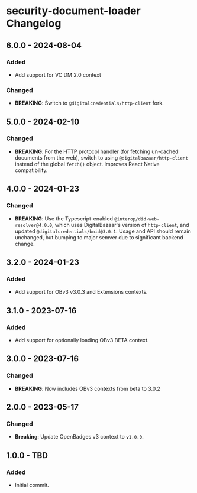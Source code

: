 # security-document-loader Changelog

## 6.0.0 - 2024-08-04
### Added
- Add support for VC DM 2.0 context

### Changed
- **BREAKING**: Switch to `@digitalcredentials/http-client` fork.

## 5.0.0 - 2024-02-10
### Changed
- **BREAKING**: For the HTTP protocol handler (for fetching un-cached documents
  from the web), switch to using `@digitalbazaar/http-client` instead of the
  global `fetch()` object. Improves React Native compatibility.

## 4.0.0 - 2024-01-23
### Changed
- **BREAKING**: Use the Typescript-enabled `@interop/did-web-resolver@4.0.0`, 
  which uses DigitalBazaar's version of `http-client`,
  and updated `@digitalcredentials/bnid@3.0.1`.
  Usage and API should remain unchanged, but bumping to major semver due to
  significant backend change.

## 3.2.0 - 2024-01-23
### Added
- Add support for OBv3 v3.0.3 and Extensions contexts.

## 3.1.0 - 2023-07-16
### Added
- Add support for optionally loading OBv3 BETA context.

## 3.0.0 - 2023-07-16
### Changed
- **BREAKING**: Now includes OBv3 contexts from beta to 3.0.2

## 2.0.0 - 2023-05-17
### Changed
- **Breaking**: Update OpenBadges v3 context to `v1.0.0`.

## 1.0.0 - TBD

### Added

- Initial commit.
